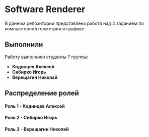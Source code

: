 # Software Renderer

В данном репозитории представлена работа над 4 заданием по компьютерной геометрии и графике.

## Выполнили

Работу выполнили студенты 7 группы:

- **Кодинцев Алексей**
- **Сибирко Игорь**
- **Верещагин Николай**

## Распределение ролей

#### Роль 1 - **Кодинцев Алексей**
#### Роль 2 - **Сибирко Игорь**
#### Роль 3 - **Верещагин Николай**

